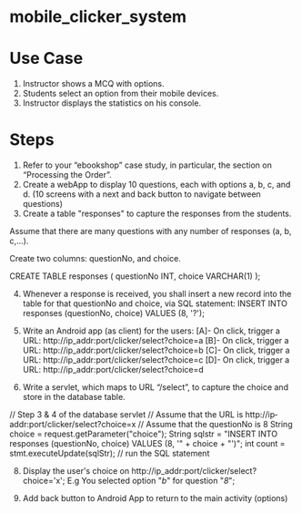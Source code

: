 # mobile_clicker_system

# Use Case
1. Instructor shows a MCQ with options.
2. Students select an option from their mobile devices.
3. Instructor displays the statistics on his console.

# Steps
1. Refer to your “ebookshop” case study, in particular, the section on “Processing the Order”.
2. Create a webApp to display 10 questions, each with options a, b, c, and d. (10 screens with a next and back button to navigate between questions)
3. Create a table "responses" to capture the responses from the students.

Assume that there are many questions with any number of responses (a, b, c,...). 

Create two columns: questionNo, and choice.

  CREATE TABLE responses (
      questionNo INT,
      choice VARCHAR(1)
  );

4. Whenever a response is received, you shall insert a new record into the table for that questionNo and choice, via SQL statement:
   INSERT INTO responses (questionNo, choice) VALUES (8, '?');

5. Write an Android app (as client) for the users:
   [A]- On click, trigger a URL: http://ip_addr:port/clicker/select?choice=a
   [B]- On click, trigger a URL: http://ip_addr:port/clicker/select?choice=b
   [C]- On click, trigger a URL: http://ip_addr:port/clicker/select?choice=c
   [D]- On click, trigger a URL: http://ip_addr:port/clicker/select?choice=d

6. Write a servlet, which maps to URL “/select”, to capture the choice and store in the database
table.

// Step 3 & 4 of the database servlet
// Assume that the URL is http://ip‐addr:port/clicker/select?choice=x
// Assume that the questionNo is 8
String choice = request.getParameter("choice");
String sqlstr = "INSERT INTO responses (questionNo, choice) VALUES (8, '"
      + choice + "')";
int count = stmt.executeUpdate(sqlStr);   // run the SQL statement

8. Display the user's choice on http://ip_addr:port/clicker/select?choice='x'; 
E.g You selected option "*b*" for question "*8*";

9. Add back button to Android App to return to the main activity (options)




